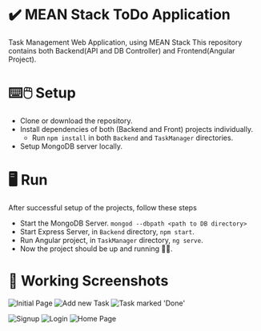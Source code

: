 # ✔️ MEAN Stack ToDo Application
Task Management Web Application, using MEAN Stack
This repository contains both Backend(API and DB Controller) and Frontend(Angular Project).

# ⌨️🖱️ Setup
* Clone or download the repository.
* Install dependencies of both (Backend and Front) projects individually.
    * Run `npm install` in both `Backend` and `TaskManager` directories.
* Setup MongoDB server locally.

# 🖥️ Run
After successful setup of the projects, follow these steps
* Start the MongoDB Server. `mongod --dbpath <path to DB directory>`
* Start Express Server, in `Backend` directory, `npm start`.
* Run Angular project, in `TaskManager` directory, `ng serve`.
* Now the project should be up and running 👍🏻.

# 📸 Working Screenshots
![Initial Page](https://i.imgur.com/fCvNetD.jpg)
![Add new Task](https://i.imgur.com/tu67PrJ.jpg)
![Task marked 'Done'](https://i.imgur.com/SCJ3Tfj.jpg)

![Signup](https://i.imgur.com/s34xcaR.jpg)
![Login](https://i.imgur.com/rPermRo.jpg)
![Home Page](https://i.imgur.com/X7ys72J.jpg)
